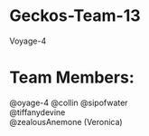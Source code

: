 # Geckos-Team-13

Voyage-4

# Team Members:

@oyage-4
@collin
@sipofwater  
@tiffanydevine  
@zealousAnemone (Veronica)
